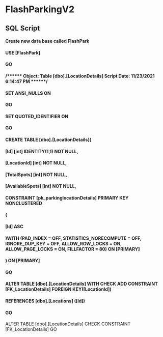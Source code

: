 # FlashParkingV2
## SQL Script
#### Create new data base called FlashPark
#### USE [FlashPark]
#### GO

#### /****** Object:  Table [dbo].[LocationDetails]    Script Date: 11/23/2021 6:14:47 PM ******/
#### SET ANSI_NULLS ON
#### GO

#### SET QUOTED_IDENTIFIER ON
#### GO

#### CREATE TABLE [dbo].[LocationDetails](
####	[Id] [int] IDENTITY(1,1) NOT NULL,
####	[LocationId] [int] NOT NULL,
####	[TotalSpots] [int] NOT NULL,
####	[AvailableSpots] [int] NOT NULL,
#### CONSTRAINT [pk_parkinglocationDetails] PRIMARY KEY NONCLUSTERED 
#### (
####	[Id] ASC
#### )WITH (PAD_INDEX = OFF, STATISTICS_NORECOMPUTE = OFF, IGNORE_DUP_KEY = OFF, ALLOW_ROW_LOCKS = ON, ALLOW_PAGE_LOCKS = ON, FILLFACTOR = 80) ON [PRIMARY]
#### ) ON [PRIMARY]

#### GO

#### ALTER TABLE [dbo].[LocationDetails]  WITH CHECK ADD  CONSTRAINT [FK_LocationDetails] FOREIGN KEY([LocationId])
#### REFERENCES [dbo].[Locations] ([Id])
#### GO

ALTER TABLE [dbo].[LocationDetails] CHECK CONSTRAINT [FK_LocationDetails]
GO




